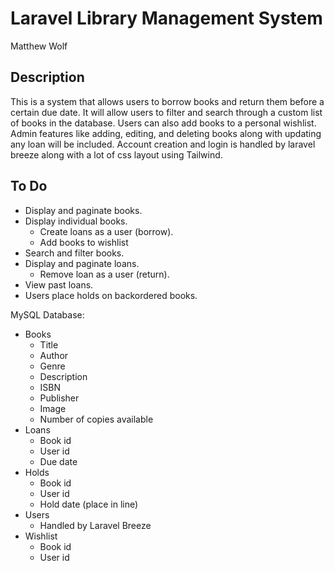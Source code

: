 # Laravel Library Management System

Matthew Wolf

## Description

This is a system that allows users to borrow books and return them before a certain due date. It will allow users to filter and search through a custom list of books in the database. Users can also add books to a personal wishlist. Admin features like adding, editing, and deleting books along with updating any loan will be included. Account creation and login is handled by laravel breeze along with a lot of css layout using Tailwind.

## To Do

- Display and paginate books.
- Display individual books.
    - Create loans as a user (borrow).
    - Add books to wishlist
- Search and filter books.
- Display and paginate loans.
    - Remove loan as a user (return).
- View past loans.
- Users place holds on backordered books.

MySQL Database:

-   Books
    -   Title
    -   Author
    -   Genre
    -   Description
    -   ISBN
    -   Publisher
    -   Image
    -   Number of copies available
-   Loans
    -   Book id
    -   User id
    -   Due date
- Holds
    - Book id
    - User id
    - Hold date (place in line)
-   Users
    - Handled by Laravel Breeze
-   Wishlist
    -   Book id
    -   User id
